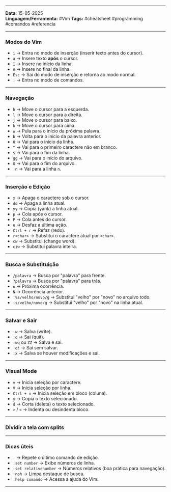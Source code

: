 
---

**Data:** 15-05-2025  
**Linguagem/Ferramenta:** #Vim 
**Tags:** #cheatsheet #programming #comandos #referencia  

---

### Modos do Vim

- `i` → Entra no modo de inserção (inserir texto antes do cursor).  
- `a` → Insere texto **após** o cursor.  
- `I` → Insere no início da linha.  
- `A` → Insere no final da linha.  
- `Esc` → Sai do modo de inserção e retorna ao modo normal.  
- `:` → Entra no modo de comandos.

---

### Navegação

- `h` → Move o cursor para a esquerda.  
- `l` → Move o cursor para a direita.  
- `j` → Move o cursor para baixo.  
- `k` → Move o cursor para cima.  
- `w` → Pula para o início da próxima palavra.  
- `b` → Volta para o início da palavra anterior.  
- `0` → Vai para o início da linha.  
- `^` → Vai para o primeiro caractere não em branco.  
- `$` → Vai para o fim da linha.  
- `gg` → Vai para o início do arquivo.  
- `G` → Vai para o fim do arquivo.  
- `:n` → Vai para a linha `n`.

---

### Inserção e Edição

- `x` → Apaga o caractere sob o cursor.  
- `dd` → Apaga a linha atual.  
- `yy` → Copia (yank) a linha atual.  
- `p` → Cola após o cursor.  
- `P` → Cola antes do cursor.  
- `u` → Desfaz a última ação.  
- `Ctrl + r` → Refaz (redo).  
- `r<char>` → Substitui o caractere atual por `<char>`.  
- `cw` → Substitui (change word).  
- `ciw` → Substitui palavra inteira.

---

### Busca e Substituição

- `/palavra` → Busca por "palavra" para frente.  
- `?palavra` → Busca por "palavra" para trás.  
- `n` → Próxima ocorrência.  
- `N` → Ocorrência anterior.  
- `:%s/velho/novo/g` → Substitui "velho" por "novo" no arquivo todo.  
- `:s/velho/novo/g` → Substitui "velho" por "novo" na linha atual.

---

### Salvar e Sair

- `:w` → Salva (write).  
- `:q` → Sai (quit).  
- `:wq` ou `ZZ` → Salva e sai.  
- `:q!` → Sai sem salvar.  
- `:x` → Salva se houver modificações e sai.

---

### Visual Mode

- `v` → Inicia seleção por caractere.  
- `V` → Inicia seleção por linha.  
- `Ctrl + v` → Inicia seleção em bloco (coluna).  
- `y` → Copia o texto selecionado.  
- `d` → Corta (deleta) o texto selecionado.  
- `>` / `<` → Indenta ou desindenta bloco.

---

### Dividir a tela com splits


---

### Dicas úteis

- `.` → Repete o último comando de edição.  
- `:set number` → Exibe números de linha.  
- `:set relativenumber` → Números relativos (boa prática para navegação).  
- `:noh` → Limpa destaque de busca.  
- `:help comando` → Acessa a ajuda do Vim.

---

